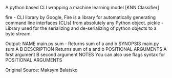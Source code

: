 A python based CLI wrapping a machine learning model [KNN Classifier]

fire - CLI library by Google, Fire is a library for automatically generating command line interfaces (CLIs) from absolutely any Python object.
pickle - Library used for the serializing and de-serializing of python objects to a byte stream.


Output:
NAME
    main.py sum - Returns sum of a and b
SYNOPSIS
    main.py sum A B
DESCRIPTION
    Returns sum of a and b
POSITIONAL ARGUMENTS
    A
        first argument
    B
        second argument
NOTES
    You can also use flags syntax for POSITIONAL ARGUMENTS
    
    
    
Original Source: Maksym Balatsko
    
    

